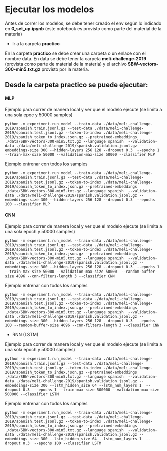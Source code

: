 # Ejecutar los modelos

Antes de correr los modelos, se debe tener creado el env según lo indicado en **0_set_up.ipynb** (este notebook es provisto como parte del material de la materia)


- Ir a la carpeta **practico**

En la carpeta **practico** se debe crear una carpeta o un enlace con el nombre data. En data se debe tener la carpeta **meli-challenge-2019** (provista como parte de material de la materia) y el archivo **SBW-vectors-300-min5.txt.gz** provisto por la materia.

## Desde la carpeta **practico** se puede ejecutar:

   #### MLP

Ejemplo para correr de manera local y ver que el modelo ejecute (se limita a una sola epoc y 50000 samples)


```
python -m experiment.run_model --train-data ./data/meli-challenge-2019/spanish.train.jsonl.gz --test-data ./data/meli-challenge-2019/spanish.test.jsonl.gz --token-to-index ./data/meli-challenge-2019/spanish_token_to_index.json.gz --pretrained-embeddings ./data/SBW-vectors-300-min5.txt.gz --language spanish  --validation-data ./data/meli-challenge-2019/spanish.validation.jsonl.gz --embeddings-size 300 --hidden-layers 256 128 --dropout 0.3  --epochs 1 --train-max-size 50000 --validation-max-size 50000 --classifier MLP
```

Ejemplo entrenar con todos los samples

  ```
  python -m experiment.run_model --train-data ./data/meli-challenge-2019/spanish.train.jsonl.gz --test-data ./data/meli-challenge-2019/spanish.test.jsonl.gz --token-to-index ./data/meli-challenge-2019/spanish_token_to_index.json.gz --pretrained-embeddings ./data/SBW-vectors-300-min5.txt.gz --language spanish  --validation-data ./data/meli-challenge-2019/spanish.validation.jsonl.gz --embeddings-size 300 --hidden-layers 256 128 --dropout 0.3  --epochs 100 --classifier MLP
  ```

#### CNN


Ejemplo para correr de manera local y ver que el modelo ejecute (se limita a una sola epoch y 50000 samples)  

```
python -m experiment.run_model --train-data ./data/meli-challenge-2019/spanish.train.jsonl.gz --test-data ./data/meli-challenge-2019/spanish.test.jsonl.gz --token-to-index ./data/meli-challenge-2019/spanish_token_to_index.json.gz --pretrained-embeddings ./data/SBW-vectors-300-min5.txt.gz --language spanish  --validation-data ./data/meli-challenge-2019/spanish.validation.jsonl.gz --embeddings-size 300 --hidden-layers 256 128 --dropout 0.3  --epochs 1 --train-max-size 50000 --validation-max-size 50000  --random-buffer-size 4096 --cnn-filters-length 3 --classifier CNN
```

Ejemplo entrenar con todos los samples

```
python -m experiment.run_model --train-data ./data/meli-challenge-2019/spanish.train.jsonl.gz --test-data ./data/meli-challenge-2019/spanish.test.jsonl.gz --token-to-index ./data/meli-challenge-2019/spanish_token_to_index.json.gz --pretrained-embeddings ./data/SBW-vectors-300-min5.txt.gz --language spanish  --validation-data ./data/meli-challenge-2019/spanish.validation.jsonl.gz --embeddings-size 300 --hidden-layers 256 128 --dropout 0.3  --epochs 100 --random-buffer-size 4096 --cnn-filters-length 3 --classifier CNN
```

   - RNN (LSTM)

Ejemplo para correr de manera local y ver que el modelo ejecute (se limita a una sola epoch y 50000 samples)  

```
python -m experiment.run_model --train-data ./data/meli-challenge-2019/spanish.train.jsonl.gz --test-data ./data/meli-challenge-2019/spanish.test.jsonl.gz --token-to-index ./data/meli-challenge-2019/spanish_token_to_index.json.gz --pretrained-embeddings ./data/SBW-vectors-300-min5.txt.gz --language spanish  --validation-data ./data/meli-challenge-2019/spanish.validation.jsonl.gz --embeddings-size 300 --lstm_hidden_size 64 --lstm_num_layers 1  --dropout 0.3  --epochs 1 --train-max-size 500000 --validation-max-size 500000 --classifier LSTM
```

Ejemplo entrenar con todos los samples

```
python -m experiment.run_model --train-data ./data/meli-challenge-2019/spanish.train.jsonl.gz --test-data ./data/meli-challenge-2019/spanish.test.jsonl.gz --token-to-index ./data/meli-challenge-2019/spanish_token_to_index.json.gz --pretrained-embeddings ./data/SBW-vectors-300-min5.txt.gz --language spanish  --validation-data ./data/meli-challenge-2019/spanish.validation.jsonl.gz --embeddings-size 300 --lstm_hidden_size 64 --lstm_num_layers 1  --dropout 0.3  --epochs 100 --classifier LSTM
```
